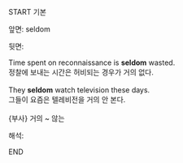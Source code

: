 START
기본

앞면:
seldom


뒷면:
<div>Time spent on reconnaissance is <strong>seldom</strong> wasted. </div><div><div>정찰에 보내는 시간은 허비되는 경우가 거의 없다.<br><br><div>They <strong>seldom</strong> watch television these days. </div><div><div>그들이 요즘은 텔레비전을 거의 안 본다.</div></div><br>{부사} 거의 ~ 않는</div></div>


해석:

END
